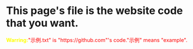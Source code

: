 <h1>This page's file is the website code that you want.</h1>
<p style=color:red><strong style=color:yellow>Warring:</strong>"示例.txt" is "https://github.com"'s code."示例" means "example".</p>
